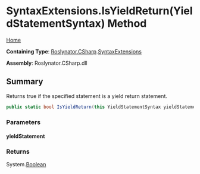 # SyntaxExtensions\.IsYieldReturn\(YieldStatementSyntax\) Method

[Home](../../../../README.md)

**Containing Type**: [Roslynator.CSharp](../../README.md)\.[SyntaxExtensions](../README.md)

**Assembly**: Roslynator\.CSharp\.dll

## Summary

Returns true if the specified statement is a yield return statement\.

```csharp
public static bool IsYieldReturn(this YieldStatementSyntax yieldStatement)
```

### Parameters

#### yieldStatement





### Returns

System\.[Boolean](https://docs.microsoft.com/en-us/dotnet/api/system.boolean)


